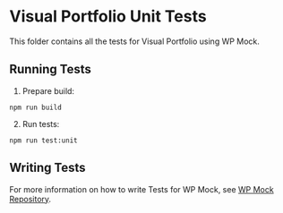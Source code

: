 # Visual Portfolio Unit Tests

This folder contains all the tests for Visual Portfolio using WP Mock.

## Running Tests

1. Prepare build:

```
npm run build
```

2. Run tests:

```
npm run test:unit
```

## Writing Tests
For more information on how to write Tests for WP Mock, see [WP Mock Repository](https://github.com/10up/wp_mock).
